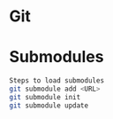 # Git
# Submodules
```sh
Steps to load submodules
git submodule add <URL>
git submodule init
git submodule update
```